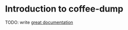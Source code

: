 # Introduction to coffee-dump

TODO: write [great documentation](http://jacobian.org/writing/what-to-write/)
